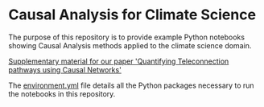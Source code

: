 # Causal Analysis for Climate Science

The purpose of this repository is to provide example Python notebooks showing Causal Analysis methods
applied to the climate science domain.

[Supplementary material for our paper 'Quantifying Teleconnection pathways using Causal Networks'](causality_paper/)

The [environment.yml](environment.yml) file details all the Python packages necessary to run the notebooks in this repository. 
